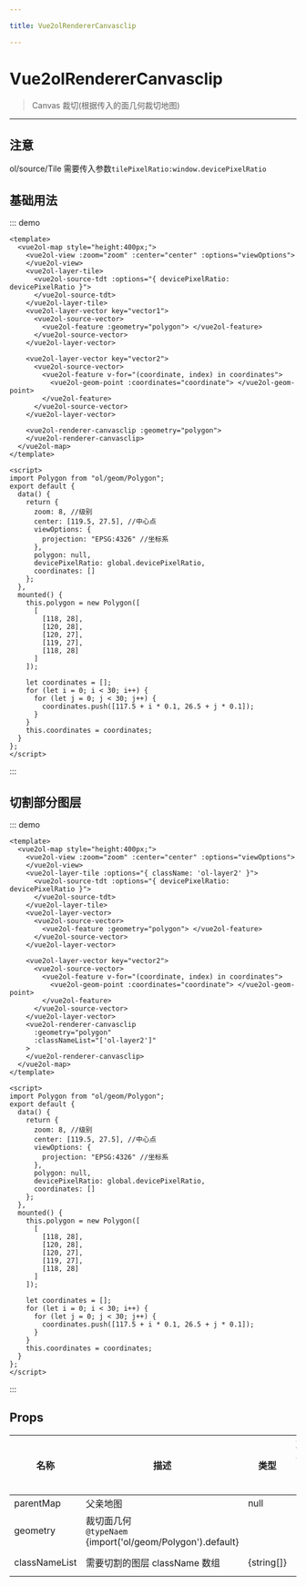 ```yaml
---

title: Vue2olRendererCanvasclip

---
```


# Vue2olRendererCanvasclip

> Canvas 裁切(根据传入的面几何裁切地图)

---

## 注意

ol/source/Tile 需要传入参数`tilePixelRatio:window.devicePixelRatio`

## 基础用法

::: demo

```vue
<template>
  <vue2ol-map style="height:400px;">
    <vue2ol-view :zoom="zoom" :center="center" :options="viewOptions">
    </vue2ol-view>
    <vue2ol-layer-tile>
      <vue2ol-source-tdt :options="{ devicePixelRatio: devicePixelRatio }">
      </vue2ol-source-tdt>
    </vue2ol-layer-tile>
    <vue2ol-layer-vector key="vector1">
      <vue2ol-source-vector>
        <vue2ol-feature :geometry="polygon"> </vue2ol-feature>
      </vue2ol-source-vector>
    </vue2ol-layer-vector>

    <vue2ol-layer-vector key="vector2">
      <vue2ol-source-vector>
        <vue2ol-feature v-for="(coordinate, index) in coordinates">
          <vue2ol-geom-point :coordinates="coordinate"> </vue2ol-geom-point>
        </vue2ol-feature>
      </vue2ol-source-vector>
    </vue2ol-layer-vector>

    <vue2ol-renderer-canvasclip :geometry="polygon">
    </vue2ol-renderer-canvasclip>
  </vue2ol-map>
</template>

<script>
import Polygon from "ol/geom/Polygon";
export default {
  data() {
    return {
      zoom: 8, //级别
      center: [119.5, 27.5], //中心点
      viewOptions: {
        projection: "EPSG:4326" //坐标系
      },
      polygon: null,
      devicePixelRatio: global.devicePixelRatio,
      coordinates: []
    };
  },
  mounted() {
    this.polygon = new Polygon([
      [
        [118, 28],
        [120, 28],
        [120, 27],
        [119, 27],
        [118, 28]
      ]
    ]);

    let coordinates = [];
    for (let i = 0; i < 30; i++) {
      for (let j = 0; j < 30; j++) {
        coordinates.push([117.5 + i * 0.1, 26.5 + j * 0.1]);
      }
    }
    this.coordinates = coordinates;
  }
};
</script>
```

:::

## 切割部分图层

::: demo

```vue
<template>
  <vue2ol-map style="height:400px;">
    <vue2ol-view :zoom="zoom" :center="center" :options="viewOptions">
    </vue2ol-view>
    <vue2ol-layer-tile :options="{ className: 'ol-layer2' }">
      <vue2ol-source-tdt :options="{ devicePixelRatio: devicePixelRatio }">
      </vue2ol-source-tdt>
    </vue2ol-layer-tile>
    <vue2ol-layer-vector>
      <vue2ol-source-vector>
        <vue2ol-feature :geometry="polygon"> </vue2ol-feature>
      </vue2ol-source-vector>
    </vue2ol-layer-vector>

    <vue2ol-layer-vector key="vector2">
      <vue2ol-source-vector>
        <vue2ol-feature v-for="(coordinate, index) in coordinates">
          <vue2ol-geom-point :coordinates="coordinate"> </vue2ol-geom-point>
        </vue2ol-feature>
      </vue2ol-source-vector>
    </vue2ol-layer-vector>
    <vue2ol-renderer-canvasclip
      :geometry="polygon"
      :classNameList="['ol-layer2']"
    >
    </vue2ol-renderer-canvasclip>
  </vue2ol-map>
</template>

<script>
import Polygon from "ol/geom/Polygon";
export default {
  data() {
    return {
      zoom: 8, //级别
      center: [119.5, 27.5], //中心点
      viewOptions: {
        projection: "EPSG:4326" //坐标系
      },
      polygon: null,
      devicePixelRatio: global.devicePixelRatio,
      coordinates: []
    };
  },
  mounted() {
    this.polygon = new Polygon([
      [
        [118, 28],
        [120, 28],
        [120, 27],
        [119, 27],
        [118, 28]
      ]
    ]);

    let coordinates = [];
    for (let i = 0; i < 30; i++) {
      for (let j = 0; j < 30; j++) {
        coordinates.push([117.5 + i * 0.1, 26.5 + j * 0.1]);
      }
    }
    this.coordinates = coordinates;
  }
};
</script>
```

:::

## Props

| 名称          | 描述                                                           | 类型       | 取值范围 | 默认值       |
| ------------- | -------------------------------------------------------------- | ---------- | -------- | ------------ |
| parentMap     | 父亲地图                                                       | null       | -        |              |
| geometry      | 裁切面几何<br/>`@typeNaem` {import('ol/geom/Polygon').default} |            | -        |              |
| classNameList | 需要切割的图层 className 数组                                  | {string[]} | -        | ["ol-layer"] |
